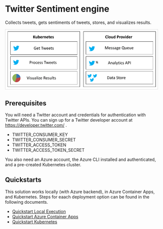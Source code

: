# Twitter Sentiment engine

Collects tweets, gets sentiments of tweets, stores, and visualizes results.

![application architecture](/images/app.png)

## Prerequisites

You will need a Twitter account and credentials for authentication with Twitter APIs. You can sign up for a Twitter developer account at https://developer.twitter.com/ .

- TWITTER_CONSUMER_KEY
- TWITTER_CONSUMER_SECRET
- TWITTER_ACCESS_TOKEN
- TWITTER_ACCESS_TOKEN_SECRET

You also need an Azure account, the Azure CLI installed and authenticated, and a pre-created Kubernetes cluster.

## Quickstarts

This solution works locally (with Azure backend), in Azure Container Apps, and Kubernetes. Steps for eaach deployment option can be found in the following documents.

- [Quickstart Local Execution](./docs/quickstart-local.md)
- [Quickstart Azure Container Apps](./docs/quickstart-azure-container-apps.md)
- [Quickstart Kubernetes](./docs/quickstart-kubernetes.md)